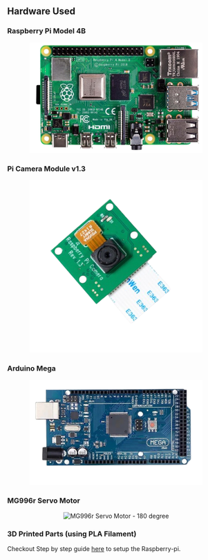## Hardware Used 

### **Raspberry Pi Model 4B**
<p align="center">
<img src="Hardware-Photos/Raspberrypi.png" alt="Raspberry Pi Model 4B" title="Raspberry Pi Model 4B" width="400">
</p>

### **Pi Camera Module v1.3**
<p align="center">
<img src="Hardware-config/Hardware-Photos/PiCameraModulev1.3.png" alt="PiCameraModulev1.3.png" title="Pi Camera Module v1.3" width="400">
</p>

### **Arduino Mega**
<p align="center">
<img src="Hardware-config/Hardware-Photos/ArduinoMega.png" alt="Arduino Mega" title="Arduino Mega" width="400">
</p>

### **MG996r Servo Motor**
<p align="center">
<img src="Hardware-config/Hardware-Photos/Mg996r.png alt="MG996r Servo Motor" title="MG996r Servo Motor - 180 degree" width="400">
</p>

### **3D Printed Parts (using PLA Filament)**
[//]: <> (<p align="center">No image available</p>)

Checkout Step by step guide [here](Raspberry-pi-config.md) to setup the Raspberry-pi.
